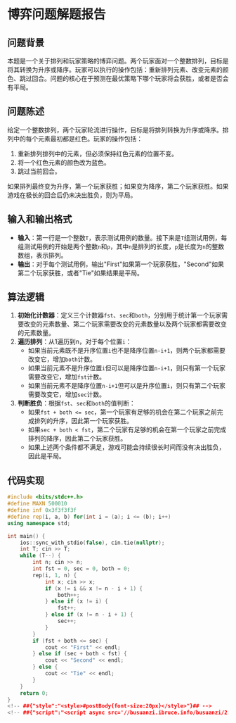 # 博弈问题解题报告

## 问题背景
本题是一个关于排列和玩家策略的博弈问题。两个玩家面对一个整数排列，目标是将其转换为升序或降序。玩家可以执行的操作包括：重新排列元素、改变元素的颜色、跳过回合。问题的核心在于预测在最优策略下哪个玩家将会获胜，或者是否会有平局。

## 问题陈述
给定一个整数排列，两个玩家轮流进行操作，目标是将排列转换为升序或降序。排列中的每个元素最初都是红色。玩家的操作包括：
1. 重新排列排列中的元素，但必须保持红色元素的位置不变。
2. 将一个红色元素的颜色改为蓝色。
3. 跳过当前回合。

如果排列最终变为升序，第一个玩家获胜；如果变为降序，第二个玩家获胜。如果游戏在极长的回合后仍未决出胜负，则为平局。

## 输入和输出格式
- **输入**：第一行是一个整数`T`，表示测试用例的数量。接下来是`T`组测试用例，每组测试用例的开始是两个整数`n`和`p`，其中`n`是排列的长度，`p`是长度为`n`的整数数组，表示排列。
- **输出**：对于每个测试用例，输出"First"如果第一个玩家获胜，"Second"如果第二个玩家获胜，或者"Tie"如果结果是平局。

## 算法逻辑
1. **初始化计数器**：定义三个计数器`fst`、`sec`和`both`，分别用于统计第一个玩家需要改变的元素数量、第二个玩家需要改变的元素数量以及两个玩家都需要改变的元素数量。
2. **遍历排列**：从1遍历到n，对于每个位置`i`：
   - 如果当前元素既不是升序位置`i`也不是降序位置`n-i+1`，则两个玩家都需要改变它，增加`both`计数。
   - 如果当前元素不是升序位置`i`但可以是降序位置`n-i+1`，则只有第一个玩家需要改变它，增加`fst`计数。
   - 如果当前元素不是降序位置`n-i+1`但可以是升序位置`i`，则只有第二个玩家需要改变它，增加`sec`计数。
3. **判断胜负**：根据`fst`、`sec`和`both`的值判断：
   - 如果`fst + both <= sec`，第一个玩家有足够的机会在第二个玩家之前完成排列的升序，因此第一个玩家获胜。
   - 如果`sec + both < fst`，第二个玩家有足够的机会在第一个玩家之前完成排列的降序，因此第二个玩家获胜。
   - 如果上述两个条件都不满足，游戏可能会持续很长时间而没有决出胜负，因此是平局。

## 代码实现

```cpp
#include <bits/stdc++.h>
#define MAXN 500010
#define inf 0x3f3f3f3f
#define rep(i, a, b) for(int i = (a); i <= (b); i++)
using namespace std;

int main() {
    ios::sync_with_stdio(false), cin.tie(nullptr);
    int T; cin >> T;
    while (T--) {
        int n; cin >> n;
        int fst = 0, sec = 0, both = 0;
        rep(i, 1, n) {
            int x; cin >> x;
            if (x != i && x != n - i + 1) {
                both++;
            } else if (x != i) {
                fst++;
            } else if (x != n - i + 1) {
                sec++;
            }
        }
        if (fst + both <= sec) {
            cout << "First" << endl;
        } else if (sec + both < fst) {
            cout << "Second" << endl;
        } else {
            cout << "Tie" << endl;
        }
    }
    return 0;
}
<!-- ##{"style":"<style>#postBody{font-size:20px}</style>"}## -->
<!-- ##{"script":"<script async src='//busuanzi.ibruce.info/busuanzi/2.3/busuanzi.pure.mini.js'></script>"}## -->